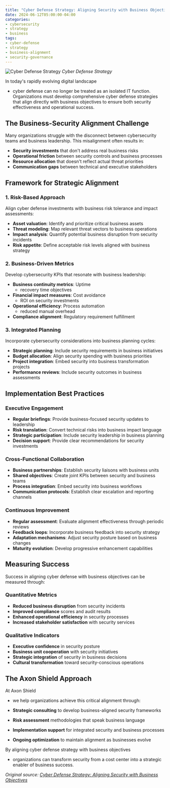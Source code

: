 ```yaml
---
title: "Cyber Defense Strategy: Aligning Security with Business Objectives"
date: 2024-06-12T05:00:00-04:00
categories:
- cybersecurity
- strategy
- business
tags:
- cyber-defense
- strategy
- business-alignment
- security-governance
---
```

![Cyber Defense Strategy](/assets/images/posts/cyber-strategy/cyber-defense-strategy.jpg)
*Cyber Defense Strategy*

In today's rapidly evolving digital landscape
  - cyber defense can no longer be treated as an isolated IT function. Organizations must develop comprehensive cyber defense strategies that align directly with business objectives to ensure both security effectiveness and operational success.

## The Business-Security Alignment Challenge

Many organizations struggle with the disconnect between cybersecurity teams and business leadership. This misalignment often results in:

- **Security investments** that don't address real business risks
- **Operational friction** between security controls and business processes
- **Resource allocation** that doesn't reflect actual threat priorities
- **Communication gaps** between technical and executive stakeholders

## Framework for Strategic Alignment

### 1. Risk-Based Approach
Align cyber defense investments with business risk tolerance and impact assessments:

- **Asset valuation**: Identify and prioritize critical business assets
- **Threat modeling**: Map relevant threat vectors to business operations
- **Impact analysis**: Quantify potential business disruption from security incidents
- **Risk appetite**: Define acceptable risk levels aligned with business strategy

### 2. Business-Driven Metrics
Develop cybersecurity KPIs that resonate with business leadership:

- **Business continuity metrics**: Uptime
  - recovery time objectives
- **Financial impact measures**: Cost avoidance
  - ROI on security investments
- **Operational efficiency**: Process automation
  - reduced manual overhead
- **Compliance alignment**: Regulatory requirement fulfillment

### 3. Integrated Planning
Incorporate cybersecurity considerations into business planning cycles:

- **Strategic planning**: Include security requirements in business initiatives
- **Budget allocation**: Align security spending with business priorities
- **Project integration**: Embed security into business transformation projects
- **Performance reviews**: Include security outcomes in business assessments

## Implementation Best Practices

### Executive Engagement
- **Regular briefings**: Provide business-focused security updates to leadership
- **Risk translation**: Convert technical risks into business impact language
- **Strategic participation**: Include security leadership in business planning
- **Decision support**: Provide clear recommendations for security investments

### Cross-Functional Collaboration
- **Business partnerships**: Establish security liaisons with business units
- **Shared objectives**: Create joint KPIs between security and business teams
- **Process integration**: Embed security into business workflows
- **Communication protocols**: Establish clear escalation and reporting channels

### Continuous Improvement
- **Regular assessment**: Evaluate alignment effectiveness through periodic reviews
- **Feedback loops**: Incorporate business feedback into security strategy
- **Adaptation mechanisms**: Adjust security posture based on business changes
- **Maturity evolution**: Develop progressive enhancement capabilities

## Measuring Success

Success in aligning cyber defense with business objectives can be measured through:

### Quantitative Metrics
- **Reduced business disruption** from security incidents
- **Improved compliance** scores and audit results
- **Enhanced operational efficiency** in security processes
- **Increased stakeholder satisfaction** with security services

### Qualitative Indicators
- **Executive confidence** in security posture
- **Business unit cooperation** with security initiatives
- **Strategic integration** of security in business decisions
- **Cultural transformation** toward security-conscious operations

## The Axon Shield Approach

At Axon Shield
  - we help organizations achieve this critical alignment through:

- **Strategic consulting** to develop business-aligned security frameworks
- **Risk assessment** methodologies that speak business language
- **Implementation support** for integrated security and business processes
- **Ongoing optimization** to maintain alignment as businesses evolve

By aligning cyber defense strategy with business objectives
  - organizations can transform security from a cost center into a strategic enabler of business success.

*Original source: [Cyber Defense Strategy: Aligning Security with Business Objectives](https://axonshield.com/cyber-defense-strategy-aligning-security-with-business-objectives)*

